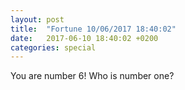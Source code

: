 ```yaml
---
layout: post
title:  "Fortune 10/06/2017 18:40:02"
date:   2017-06-10 18:40:02 +0200
categories: special
---
```


You are number 6!  Who is number one?
